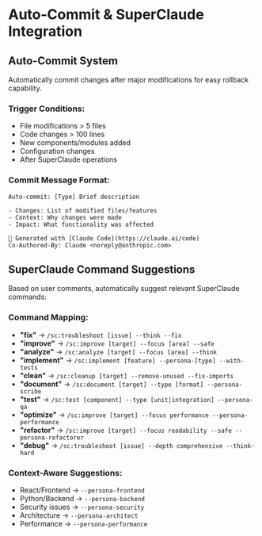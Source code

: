 # Auto-Commit & SuperClaude Integration

## Auto-Commit System
Automatically commit changes after major modifications for easy rollback capability.

### Trigger Conditions:
- File modifications > 5 files
- Code changes > 100 lines
- New components/modules added
- Configuration changes
- After SuperClaude operations

### Commit Message Format:
```
Auto-commit: [Type] Brief description

- Changes: List of modified files/features  
- Context: Why changes were made
- Impact: What functionality was affected

🤖 Generated with [Claude Code](https://claude.ai/code)
Co-Authored-By: Claude <noreply@anthropic.com>
```

## SuperClaude Command Suggestions

Based on user comments, automatically suggest relevant SuperClaude commands:

### Command Mapping:
- **"fix"** → `/sc:troubleshoot [issue] --think --fix`
- **"improve"** → `/sc:improve [target] --focus [area] --safe`
- **"analyze"** → `/sc:analyze [target] --focus [area] --think`
- **"implement"** → `/sc:implement [feature] --persona-[type] --with-tests`
- **"clean"** → `/sc:cleanup [target] --remove-unused --fix-imports`
- **"document"** → `/sc:document [target] --type [format] --persona-scribe`
- **"test"** → `/sc:test [component] --type [unit|integration] --persona-qa`
- **"optimize"** → `/sc:improve [target] --focus performance --persona-performance`
- **"refactor"** → `/sc:improve [target] --focus readability --safe --persona-refactorer`
- **"debug"** → `/sc:troubleshoot [issue] --depth comprehensive --think-hard`

### Context-Aware Suggestions:
- React/Frontend → `--persona-frontend`
- Python/Backend → `--persona-backend` 
- Security issues → `--persona-security`
- Architecture → `--persona-architect`
- Performance → `--persona-performance`